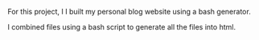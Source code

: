 For this project, I I built my personal blog website using a bash generator.

I combined files using a bash script to generate all the files into html.